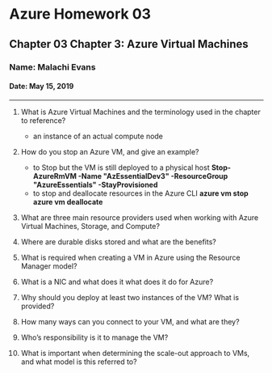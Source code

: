 # Azure Homework 03

## Chapter 03 Chapter 3: Azure Virtual Machines

### Name: Malachi Evans

#### Date: May 15, 2019

-------------

1. What is Azure Virtual Machines and the terminology used in the chapter to reference?
    * an instance of an actual compute node

2. How do you stop an Azure VM, and give an example?
    * to Stop but the VM is still deployed to a physical host **Stop-AzureRmVM -Name "AzEssentialDev3" -ResourceGroup "AzureEssentials" -StayProvisioned**
    * to stop and deallocate resources in the Azure CLI **azure vm stop azure vm deallocate**
3. What are three main resource providers used when working with Azure Virtual Machines, Storage,
and Compute?

4. Where are durable disks stored and what are the benefits?

5. What is required when creating a VM in Azure using the Resource Manager model?

6. What is a NIC and what does it what does it do for Azure?

7. Why should you deploy at least two instances of the VM? What is provided?

8. How many ways can you connect to your VM, and what are they?

9. Who’s responsibility is it to manage the VM?

10. What is important when determining the scale-out approach to VMs, and what model is this referred
to?